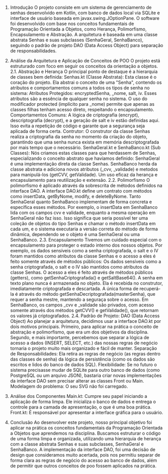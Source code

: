 1. Introdução
O projeto consiste em um sistema de gerenciamento de senhas desenvolvido em Kotlin, com banco de dados local via SQLite e interface de usuário baseada em javax.swing.JOptionPane. O software foi desenvolvido com base nos conceitos fundamentais de Programação Orientada a Objetos, como Herança, Polimorfismo, Encapsulamento e Abstração. A arquitetura é baseada em uma classe abstrata Senhas e suas subclasses (SenhaGeral, SenhaBanco), seguindo o padrão de projeto DAO (Data Access Object) para separação de responsabilidades.

2. Análise da Arquitetura e Aplicação de Conceitos de POO
O projeto está estruturado com foco em seguir os conceitos da orientação a objetos.
2.1. Abstração e Herança
O principal ponto de destaque é a hierarquia de classes bem definida:
Senhas.kt (Classe Abstrata): Esta classe é o coração do projeto. Ela abstrai o conceito de uma "Senha", contendo os atributos e comportamentos comuns a todos os tipos de senha no sistema:
Atributos Protegidos: encryptedSenha, _nome, salt, iv. Esses atributos são a essência de qualquer senha no sistema. O uso do modificador protected (implícito para _nome) permite que apenas as classes filhas tenham acesso direto, respeitando o encapsulamento.
Comportamentos Comuns: A lógica de criptografia (encrypt), descriptografia (decrypt), e a geração de salt e iv estão definidas aqui. Isso evita a repetição de código e garante que a segurança seja aplicada de forma certa.
Contrutor: O construtor da classe Senhas realiza a criptografia da senha no momento da criação do objeto, garantindo que uma senha nunca exista em memória descriptografada por mais tempo que o necessário.
SenhaGeral.kt e SenhaBanco.kt (Sub Classes): 
Nós criamos estas classes para que herdassem de Senhas, especializando o conceito abstrato que havíamos definido:
SenhaGeral é uma implementação direta da classe Senhas.
SenhaBanco herda da classe abstrata e adiciona novos atributos (_cvv, _validade) e metodos para manipulá-los (getCVV, getValidade). Um uso eficaz da herança e encapsulamento para reutilização e extensão.
2.2. Polimorfismo
O polimorfismo é aplicado através da sobrescrita de métodos definidos na interface DAO.
A interface DAO.kt define um contrato com métodos como insertData, getByNome, modify, e deleteByNome.
Tanto SenhaGeral quanto SenhaBanco implementam de forma concreta e específica esses métodos. Por exemplo, o insertData em SenhaBanco lida com os campos cvv e validade, enquanto a mesma operação em SenhaGeral não faz isso.
Isso significa que seria possível ter uma coleção de objetos do tipo Senhas e chamar o método insertData em cada um, e o sistema executaria a versão correta do método de forma dinâmica, dependendo se o objeto é uma SenhaGeral ou uma SenhaBanco.
2.3. Encapsulamento
Tivemos um cuidado especial com o encapsulamento para proteger o estado interno dos nossos objetos. Por exemplo, os dados sensíveis como a senha criptografada, o salt e o IV foram mantidos como atributos da classe Senhas e o acesso a eles é feito somente através de métodos públicos:
Os dados sensíveis como a senha criptografada, o salt e o IV são mantidos como atributos da classe Senhas. O acesso a eles é feito através de métodos públicos (getters), como getSenhaCriptografada() e getSaltBase64().
A senha em texto plano nunca é armazenada no objeto. Ela é recebida no construtor, imediatamente criptografada e descartada. A única forma de recuperá-la é através do método getSenhaDecriptografada(masterSenha), que requer a senha mestre, mantendo a seguraça sobre o acesso.
Em SenhaBanco, os campos _cvv e _validade são privados, com acesso somente através dos métodos getCVV() e getValidade(), que retornam os valores já criptografados.
2.4. Padrão de Projeto: DAO (Data Access Object)
Ao planejar a arquitetura, decidimos usar a interface DAO.kt por dois motivos principais. Primeiro, para aplicar na prática o conceito de abstração e polimorfismo, que era um dos objetivos da disciplina. Segundo, e mais importante, percebemos que separar a lógica de acesso a dados (INSERT, SELECT, etc.) das nossas regras de negócio tornaria o projeto muito mais organizado e fácil de manter.
Separação de Responsabilidades: Ela retira as regras de negócio (as regras dentro das classes de senha) da lógica de persistência (como os dados são escritos e lidos do banco de dados SQL).
Flexibilidade: Se no futuro o sistema precisasse mudar de SQLite para outro banco de dados (como PostgreSQL ou um arquivo JSON), bastaria criar novas implementações da interface DAO sem precisar alterar as classes Front ou Main.
Modelagem do problema:
    <object type="image/svg+xml" data="./uml.svg">
      O seu SVG não foi carregado.
    </object>

4. Análise dos Componentes
Main.kt: Cumpre seu papel iniciando a aplicação de forma limpa. Ele inicializa o banco de dados e entrega o controle para a camada de apresentação, o que é uma boa prática.
Front.kt: É responsável por apresentar a interface gráfica para o usuário.


5. Conclusão
Ao desenvolver este projeto, nosso principal objetivo foi aplicar na prática os conceitos fundamentais da Programação Orientada a Objetos que aprendemos na disciplina. Buscamos estruturar o código de uma forma limpa e organizada, utilizando uma hierarquia de herança com a classe abstrata Senhas e suas subclasses, SenhaGeral e SenhaBanco. A implementação da interface DAO, foi uma decisão de design que consideramos muito acertada, pois nos permitiu separar de forma clara as regras de negócio do acesso ao banco de dados, além de permitir que outros conceitos de poo fossem aplicados na prática.


